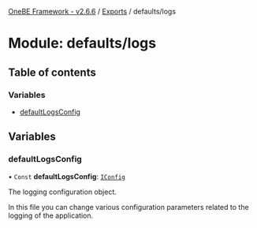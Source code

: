[OneBE Framework - v2.6.6](../README.md) / [Exports](../modules.md) / defaults/logs

# Module: defaults/logs

## Table of contents

### Variables

- [defaultLogsConfig](defaults_logs.md#defaultlogsconfig)

## Variables

### defaultLogsConfig

• `Const` **defaultLogsConfig**: [`IConfig`](../interfaces/System_IConfig.IConfig.md)

The logging configuration object.

In this file you can change various configuration parameters related to the
logging of the application.
